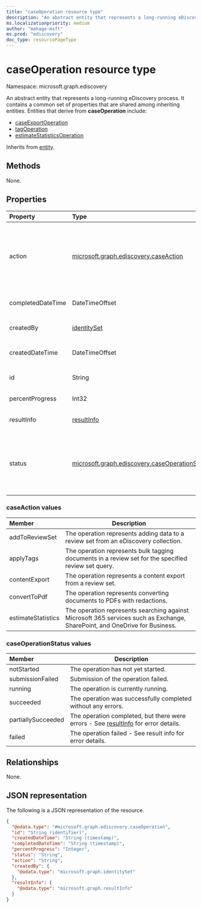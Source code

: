 ```yaml
---
title: "caseOperation resource type"
description: "An abstract entity that represents a long-running eDiscovery process."
ms.localizationpriority: medium
author: "mahage-msft"
ms.prod: "ediscovery"
doc_type: resourcePageType
---
```


# caseOperation resource type

Namespace: microsoft.graph.ediscovery

An abstract entity that represents a long-running eDiscovery process. It contains a common set of properties that are shared among inheriting entities.  Entities that derive from **caseOperation** include:

- [caseExportOperation](../resources/ediscovery-caseexportoperation.md)
- [tagOperation](../resources/ediscovery-tagoperation.md)
- [estimateStatisticsOperation](../resources/ediscovery-estimatestatisticsoperation.md)

Inherits from [entity](../resources/entity.md).

## Methods

None.

## Properties

|Property|Type|Description|
|:---|:---|:---|
|action|[microsoft.graph.ediscovery.caseAction](../resources/ediscovery-caseoperation.md#caseaction-values)| The type of action the operation represents. Possible values are: `addToReviewSet`, `applyTags`, `contentExport`, `convertToPdf`, `estimateStatistics`|
|completedDateTime|DateTimeOffset| The date and time the operation was completed. |
|createdBy|[identitySet](../resources/identityset.md)| The user that created the operation. |
|createdDateTime|DateTimeOffset| The date and time the operation was created. |
|id|String| The ID for the operation. Read-only. |
|percentProgress|Int32| The progress of the operation. |
|resultInfo|[resultInfo](../resources/resultinfo.md)| Contains success and failure-specific result information. |
|status|[microsoft.graph.ediscovery.caseOperationStatus](../resources/ediscovery-caseoperation.md#caseoperationstatus-values)| The status of the case operation. Possible values are: `notStarted`, `submissionFailed`, `running`, `succeeded`, `partiallySucceeded`, `failed`.|

### caseAction values

|Member|Description|
|:----|-----------|
| addToReviewSet | The operation represents adding data to a review set from an eDiscovery collection. |
| applyTags | The operation represents bulk tagging documents in a review set for the specified review set query. |
| contentExport | The operation represents a content export from a review set. |
| convertToPdf | The operation represents converting documents to PDFs with redactions. |
| estimateStatistics  | The operation represents searching against Microsoft 365 services such as Exchange, SharePoint, and OneDrive for Business. |

### caseOperationStatus values

|Member|Description|
|:----|-----------|
| notStarted | The operation has not yet started. |
| submissionFailed | Submission of the operation failed. |
| running | The operation is currently running. |
| succeeded | The operation was successfully completed without any errors. |
| partiallySucceeded | The operation completed, but there were errors - See [resultInfo](../resources/resultinfo.md) for error details. |
| failed | The operation failed - See result info for error details. |

## Relationships

None.

## JSON representation

The following is a JSON representation of the resource.
<!-- {
  "blockType": "resource",
  "keyProperty": "id",
  "@odata.type": "microsoft.graph.ediscovery.caseOperation",
  "baseType": "microsoft.graph.entity",
  "openType": false
}
-->

``` json
{
  "@odata.type": "#microsoft.graph.ediscovery.caseOperation",
  "id": "String (identifier)",
  "createdDateTime": "String (timestamp)",
  "completedDateTime": "String (timestamp)",
  "percentProgress": "Integer",
  "status": "String",
  "action": "String",
  "createdBy": {
    "@odata.type": "microsoft.graph.identitySet"
  },
  "resultInfo": {
    "@odata.type": "microsoft.graph.resultInfo"
  }
}
```
